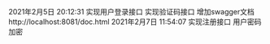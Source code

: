 2021年2月5日 20:12:31
实现用户登录接口 实现验证码接口 增加swagger文档 http://localhost:8081/doc.html
2021年2月7日 11:54:07
实现注册接口 用户密码加密
